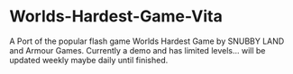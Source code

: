 # Worlds-Hardest-Game-Vita
A Port of the popular flash game Worlds Hardest Game by SNUBBY LAND and Armour Games.
Currently a demo and has limited levels... will be updated weekly maybe daily until finished.

